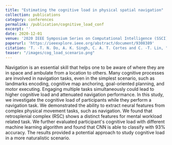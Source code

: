 ```yaml
---
title: "Estimating the cognitive load in physical spatial navigation"
collection: publications
category: conferences
permalink: /publication/cognitive_load_conf
excerpt: ''
date: 2020-12-01
venue: '2020 IEEE Symposium Series on Computational Intelligence (SSCI)'
paperurl: 'https://ieeexplore.ieee.org/abstract/document/9308389'
citation: 'T. -T. N. Do, A. K. Singh, C. A. T. Cortes and C. -T. Lin, "Estimating the cognitive load in physical spatial navigation," 2020 IEEE Symposium Series on Computational Intelligence (SSCI), Canberra, ACT, Australia, 2020, pp. 568-575, doi: 10.1109/SSCI47803.2020.9308389.'
teaser: "/images/cog_load_scenario.png"
---
```


Navigation is an essential skill that helps one to be aware of where they are in space and ambulate from a location to others. Many cognitive processes are involved in navigation tasks, even in the simplest scenario, such as landmarks encoding, cognitive map anchoring, goal-oriented planning, and motor executing. Engaging multiple tasks simultaneously could lead to higher cognitive load and attenuated navigation performance. In this study, we investigate the cognitive load of participants while they perform a navigation task. We demonstrated the ability to extract neural features from complex physical movement tasks, such as navigation. We found that retrosplenial complex (RSC) shows a distinct features for mental workload related task. We further evaluated participant's cognitive load with different machine learning algorithm and found that CNN is able to classify with 93% accuracy. The results provided a potential approach to study cognitive load in a more naturalistic scenario.